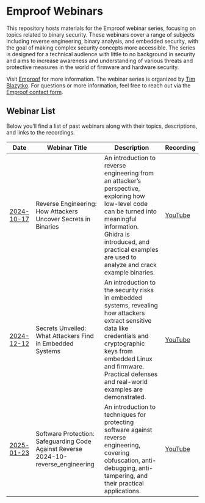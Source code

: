 # Emproof Webinars

This repository hosts materials for the Emproof webinar series, focusing on topics related to binary security. These webinars cover a range of subjects including reverse engineering, binary analysis, and embedded security, with the goal of making complex security concepts more accessible. The series is designed for a technical audience with little to no background in security and aims to increase awareness and understanding of various threats and protective measures in the world of firmware and hardware security.

Visit [Emproof](http://emproof.com) for more information. The webinar series is organized by [Tim Blazytko](https://github.com/mrphrazer/). For questions or more information, feel free to reach out via the [Emproof contact form](https://www.emproof.com/contact/).

## Webinar List

Below you’ll find a list of past webinars along with their topics, descriptions, and links to the recordings.

| Date       | Webinar Title                         | Description                                  |  Recording                                |
|------------|---------------------------------------|----------------------------------------------|-------------------------------------------------|
| [2024-10-17](./2024-10-reverse_engineering/) | Reverse Engineering: How Attackers Uncover Secrets in Binaries                          | An introduction to reverse engineering from an attacker’s perspective, exploring how low-level code can be turned into meaningful information. Ghidra is introduced, and practical examples are used to analyze and crack example binaries.| [YouTube](https://youtu.be/jdFTziF_wco)|
| [2024-12-12](./2024-12-embedded_secrets/) | Secrets Unveiled: What Attackers Find in Embedded Systems                                  | An introduction to the security risks in embedded systems, revealing how attackers extract sensitive data like credentials and cryptographic keys from embedded Linux and firmware. Practical defenses and real-world examples are demonstrated.| [YouTube](https://youtu.be/MSAKQcQLlC4)|
| [2025-01-23](./2025-01-software_protection/)| Software Protection: Safeguarding Code Against Reverse 2024-10-reverse_engineering		 | An introduction to techniques for protecting software against reverse engineering, covering obfuscation, anti-debugging, anti-tampering, and their practical applications.| [YouTube](https://www.youtube.com/watch?v=Ie1eZSiMEJ8)|
